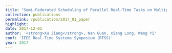 ```yaml
---
title: "Semi-Federated Scheduling of Parallel Real-Time Tasks on Multiprocessors"
collection: publications
permalink: /publication/2017_01_paper
highlight: 
date: 2017-12-01
author: '<strong>Xu Jiang</strong>, Nan Guan, Xiang Long, Wang Yi'
conf: 'IEEE Real-Time Systems Symposium (RTSS)'
year: 2017
---
```

